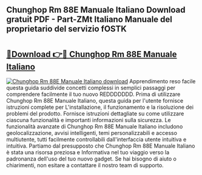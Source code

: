 ## Chunghop Rm 88E Manuale Italiano Download gratuit PDF - Part-ZMt Italiano Manuale del proprietario del servizio fOSTK

# <h2><a href="http://dfftcy.blite.top/?on=Chunghop+Rm+88E+Manuale+Italiano">🔗Download 👉🔴 Chunghop Rm 88E Manuale Italiano</a></h2>

[![Chunghop Rm 88E Manuale Italiano download](https://i.imgur.com/lujVjoI.png)](http://dfftcy.blite.top/?on=Chunghop+Rm+88E+Manuale+Italiano)
Apprendimento reso facile questa guida suddivide concetti complessi in semplici passaggi per comprendere facilmente il tuo nuovo REDDDDDDD. Prima di utilizzare Chunghop Rm 88E Manuale Italiano, questa guida per l'utente fornisce istruzioni complete per L'installazione, il funzionamento e la risoluzione dei problemi del prodotto. Fornisce istruzioni dettagliate su come utilizzare ciascuna funzionalità e importanti informazioni sulla sicurezza. Le funzionalità avanzate di Chunghop Rm 88E Manuale Italiano includono geolocalizzazione, avvisi intelligenti, temi personalizzabili e accesso multiutente, tutti facilmente controllabili dall'interfaccia utente intuitiva e intuitiva. Partiamo dal presupposto che Chunghop Rm 88E Manuale Italiano è stata una risorsa preziosa e Informativa nel tuo viaggio verso la padronanza dell'uso del tuo nuovo gadget. Se hai bisogno di aiuto o chiarimenti, non esitare a contattare il nostro team di supporto.
